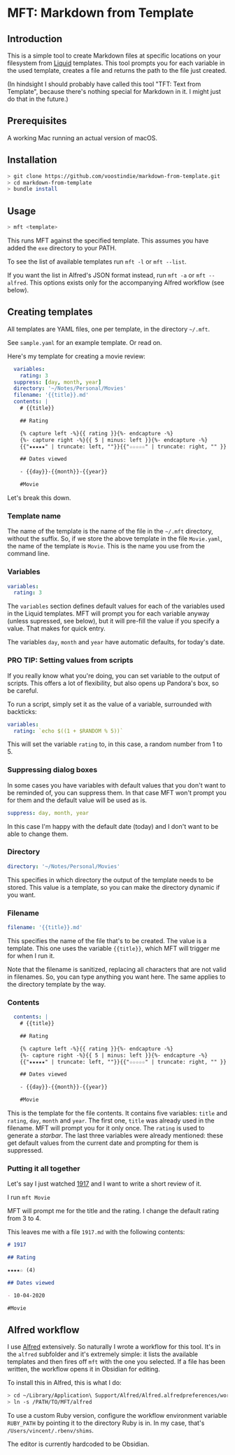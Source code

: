 # MFT: Markdown from Template

## Introduction

This is a simple tool to create Markdown files at specific locations on your filesystem from [Liquid](https://shopify.github.io/liquid/) templates. This tool prompts you for each variable in the used template, creates a file and returns the path to the file just created.

(In hindsight I should probably have called this tool "TFT: Text from Template", because there's nothing special for Markdown in it. I might
just do that in the future.)

## Prerequisites

A working Mac running an actual version of macOS.

## Installation

```sh
> git clone https://github.com/voostindie/markdown-from-template.git
> cd markdown-from-template
> bundle install
```

## Usage

```sh
> mft <template>
```

This runs MFT against the specified template. This assumes you have added the `exe` directory to your PATH.

To see the list of available templates run `mft -l` or `mft --list`. 

If you want the list in Alfred's JSON format instead, run `mft -a` or `mft --alfred`. This options exists only for the accompanying Alfred workflow (see below).

## Creating templates

All templates are YAML files, one per template, in the directory `~/.mft`. 

See `sample.yaml` for an example template. Or read on.

Here's my template for creating a movie review:

```yaml
  variables:
    rating: 3
  suppress: [day, month, year]
  directory: '~/Notes/Personal/Movies'
  filename: '{{title}}.md'
  contents: |
    # {{title}}

    ## Rating

    {% capture left -%}{{ rating }}{%- endcapture -%}
    {%- capture right -%}{{ 5 | minus: left }}{%- endcapture -%}
    {{"★★★★★" | truncate: left, ""}}{{"☆☆☆☆☆" | truncate: right, "" }} ({{rating}})

    ## Dates viewed

    - {{day}}-{{month}}-{{year}}

    #Movie
```

Let's break this down.

### Template name

The name of the template is the name of the file in the `~/.mft` directory, without the suffix. So, if we store the above template in the file `Movie.yaml`, the name of the template is `Movie`. This is the name you use from the command line.

### Variables

```yaml
variables:
  rating: 3
```

The `variables` section defines default values for each of the variables used in the Liquid templates. MFT will prompt you for each variable anyway (unless supressed, see below), but it will pre-fill the value if you specify a value. That makes for quick entry.

The variables `day`, `month` and `year` have automatic defaults, for today's date.

### PRO TIP: Setting values from scripts

If you really know what you're doing, you can set variable to the output of scripts. This offers a lot of flexibility, but also opens up Pandora's box, so be careful.

To run a script, simply set it as the value of a variable, surrounded with backticks:

```yaml
variables:
  rating: `echo $((1 + $RANDOM % 5))`
```

This will set the variable `rating` to, in this case, a random number from 1 to 5.

### Suppressing dialog boxes

In some cases you have variables with default values that you don't want to be reminded of, you can suppress them. In that case MFT won't prompt you for them and the default value will be used as is.

```yaml
suppress: day, month, year    
```

In this case I'm happy with the default date (today) and I don't want to be able to change them.

### Directory

```yaml
directory: '~/Notes/Personal/Movies'
```

This specifies in which directory the output of the template needs to be stored. This value is a template, so you can make the directory dynamic if you want.

### Filename

```yaml
filename: '{{title}}.md'
```

This specifies the name of the file that's to be created. The value is a template. This one uses the variable `{{title}}`, which MFT will trigger me for when I run it.

Note that the filename is sanitized, replacing all characters that are not valid in filenames. So, you can type anything you want here. The same applies to the directory template by the way.

### Contents

```yaml
  contents: |
    # {{title}}

    ## Rating

    {% capture left -%}{{ rating }}{%- endcapture -%}
    {%- capture right -%}{{ 5 | minus: left }}{%- endcapture -%}
    {{"★★★★★" | truncate: left, ""}}{{"☆☆☆☆☆" | truncate: right, "" }} ({{rating}})

    ## Dates viewed

    - {{day}}-{{month}}-{{year}}

    #Movie
```

This is the template for the file contents. It contains five variables: `title` and `rating`, `day`, `month` and `year`. The first one, `title` was already used in the filename. MFT will prompt you for it only once. The `rating` is used to generate a *starbar*. The last three variables were already mentioned: these get default values from the current date and prompting for them is suppressed.

### Putting it all together

Let's say I just watched [1917](https://www.imdb.com/title/tt8579674) and I want to write a short review of it.

I run `mft Movie`

MFT will prompt me for the title and the rating. I change the default rating from 3 to 4. 

This leaves me with a file `1917.md` with the following contents:

```md
# 1917

## Rating

★★★★☆ (4)

## Dates viewed

- 10-04-2020

#Movie
```

## Alfred workflow

I use [Alfred](https://www.alfredapp.com) extensively. So naturally I wrote a workflow for this tool. It's in the `alfred` subfolder and it's extremely simple: it lists the available templates and then fires off `mft` with the one you selected. If a file has been written, the workflow opens it in Obsidian for editing.

To install this in Alfred, this is what I do:

```sh
> cd ~/Library/Application\ Support/Alfred/Alfred.alfredpreferences/workflows
> ln -s /PATH/TO/MFT/alfred
```

To use a custom Ruby version, configure the workflow environment variable `RUBY_PATH` by pointing it to the directory Ruby is in. In my case, that's `/Users/vincent/.rbenv/shims`.

The editor is currently hardcoded to be Obsidian.